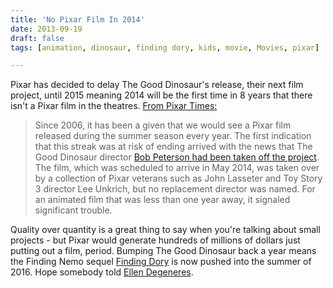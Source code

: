 ```yaml
---
title: 'No Pixar Film In 2014'
date: 2013-09-19
draft: false
tags: [animation, dinosaur, finding dory, kids, movie, Movies, pixar]

---
```


Pixar has decided to delay The Good Dinosaur's release, their next film project, until 2015 meaning 2014 will be the first time in 8 years that there isn't a Pixar film in the theatres. [From Pixar Times:](http://pixartimes.com/2013/09/18/the-good-dinosaur-pushed-to-2015-no-pixar-film-in-2014/)

> Since 2006, it has been a given that we would see a Pixar film released during the summer season every year. The first indication that this streak was at risk of ending arrived with the news that The Good Dinosaur director [Bob Peterson had been taken off the project](http://pixartimes.com/2013/08/30/confirmed-the-good-dinosaur-switches-out-director-bob-peterson/). The film, which was scheduled to arrive in May 2014, was taken over by a collection of Pixar veterans such as John Lasseter and Toy Story 3 director Lee Unkrich, but no replacement director was named. For an animated film that was less than one year away, it signaled significant trouble.

Quality over quantity is a great thing to say when you're talking about small projects - but Pixar would generate hundreds of millions of dollars just putting out a film, period. Bumping The Good Dinosaur back a year means the Finding Nemo sequel [Finding Dory](http://pixartimes.com/category/news/finding-dory/) is now pushed into the summer of 2016. Hope somebody told [Ellen Degeneres](http://www.youtube.com/watch?v=_JJmDavBXrw).